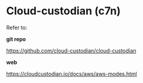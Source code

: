 # Cloud-custodian (c7n)

Refer to: 

**git repo**

https://github.com/cloud-custodian/cloud-custodian

**web**

https://cloudcustodian.io/docs/aws/aws-modes.html
